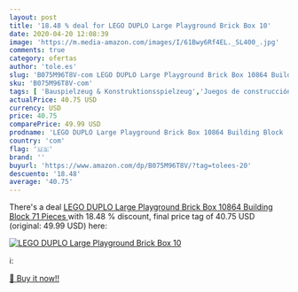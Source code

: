 ```yaml
---
layout: post
title: '18.48 % deal for LEGO DUPLO Large Playground Brick Box 10'
date: 2020-04-20 12:08:39
image: 'https://m.media-amazon.com/images/I/61Bwy6Rf4EL._SL400_.jpg'
comments: true
category: ofertas
author: 'tole.es'
slug: 'B075M96T8V-com LEGO DUPLO Large Playground Brick Box 10864 Building...'
sku: 'B075M96T8V-com'
tags: [ 'Bauspielzeug & Konstruktionsspielzeug','Juegos de construcción para niños','Juguetes','Juguetes y juegos','Spielzeug','lego', ]
actualPrice: 40.75 USD
currency: USD
price: 40.75
comparePrice: 49.99 USD
prodname: 'LEGO DUPLO Large Playground Brick Box 10864 Building Block  71 Pieces '
country: 'com'
flag: '🇺🇸'
brand: ''
buyurl: 'https://www.amazon.com/dp/B075M96T8V/?tag=tolees-20'
descuento: '18.48'
average: '40.75'
---
```


There's a deal [LEGO DUPLO Large Playground Brick Box 10864 Building Block  71 Pieces ](https://www.amazon.com/dp/B075M96T8V/?tag=tolees-20)  with  18.48 % discount, final price tag of  40.75 USD (original: 49.99 USD) here:

[![LEGO DUPLO Large Playground Brick Box 10](https://m.media-amazon.com/images/I/61Bwy6Rf4EL._SL400_.jpg)](https://www.amazon.com/dp/B075M96T8V/?tag=tolees-20)

ℹ️:


[🛒 Buy it now!!](https://www.amazon.com/dp/B075M96T8V/?tag=tolees-20)
